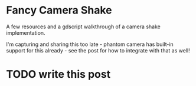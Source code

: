 # Fancy Camera Shake

A few resources and a gdscript walkthrough of a camera shake implementation.

I'm capturing and sharing this too late - phantom camera has built-in support
for this already - see the post for how to integrate with that as well!

# TODO write this post

